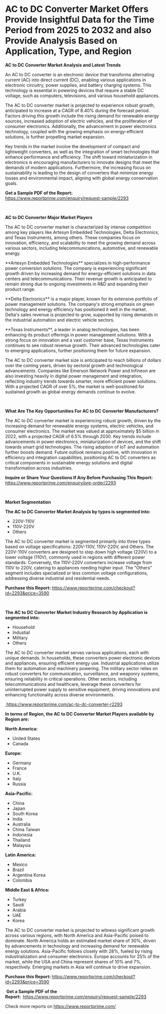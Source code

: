 <p><h1>AC to DC Converter Market Offers Provide Insightful Data for the Time Period from 2025 to 2032 and also Provide Analysis Based on Application, Type, and Region</h1></p><p><strong>AC to DC Converter Market Analysis and Latest Trends</strong></p>
<p><p>An AC to DC converter is an electronic device that transforms alternating current (AC) into direct current (DC), enabling various applications in electronic circuitry, power supplies, and battery charging systems. This technology is essential in powering devices that require a stable DC voltage, such as computers, televisions, and various household appliances.</p><p>The AC to DC converter market is projected to experience robust growth, anticipated to increase at a CAGR of 8.40% during the forecast period. Factors driving this growth include the rising demand for renewable energy sources, increased adoption of electric vehicles, and the proliferation of consumer electronics. Additionally, the advancement in power electronics technology, coupled with the growing emphasis on energy-efficient solutions, is further propelling market expansion.</p><p>Key trends in the market involve the development of compact and lightweight converters, as well as the integration of smart technologies that enhance performance and efficiency. The shift toward miniaturization in electronics is encouraging manufacturers to innovate designs that meet the demands of modern applications. Furthermore, the increasing focus on sustainability is leading to the design of converters that minimize energy losses and environmental impact, aligning with global energy conservation goals.</p></p>
<p><strong>Get a Sample PDF of the Report:&nbsp;</strong> <a href="https://www.reportprime.com/enquiry/request-sample/2293?utm_campaign=2384&utm_medium=2&utm_source=Github&utm_content=ia&utm_term=18032025&utm_id=ac-to-dc-converter">https://www.reportprime.com/enquiry/request-sample/2293</a></p>
<p>&nbsp;</p>
<p><strong>AC to DC Converter Major Market Players</strong></p>
<p><p>The AC to DC converter market is characterized by intense competition among key players like Artesyn Embedded Technologies, Delta Electronics, and Texas Instruments, among others. These companies focus on innovation, efficiency, and scalability to meet the growing demand across various sectors, including telecommunications, automotive, and renewable energy.</p><p>**Artesyn Embedded Technologies** specializes in high-performance power conversion solutions. The company is experiencing significant growth driven by increasing demand for energy-efficient solutions in data centers and telecommunications. Their revenue growth is anticipated to remain strong due to ongoing investments in R&D and expanding their product range.</p><p>**Delta Electronics** is a major player, known for its extensive portfolio of power management solutions. The company's strong emphasis on green technology and energy efficiency has positioned it well in the market. Delta's sales revenue is projected to grow, supported by rising demands in the industrial automation and electric vehicle sectors.</p><p>**Texas Instruments**, a leader in analog technologies, has been enhancing its product offerings in power management solutions. With a strong focus on innovation and a vast customer base, Texas Instruments continues to see robust revenue growth. Their advanced technologies cater to emerging applications, further positioning them for future expansion.</p><p>The AC to DC converter market size is anticipated to reach billions of dollars over the coming years, driven by sectoral growth and technological advancements. Companies like Emerson Network Power and Infineon are also investing heavily in digital power management and integration, reflecting industry trends towards smarter, more efficient power solutions. With a projected CAGR of over 5%, the market is well-positioned for sustained growth as global energy demands continue to evolve.</p></p>
<p>&nbsp;</p>
<p><strong>What Are The Key Opportunities For AC to DC Converter Manufacturers?</strong></p>
<p><p>The AC to DC converter market is experiencing robust growth, driven by the increasing demand for renewable energy systems, electric vehicles, and consumer electronics. The market was valued at approximately $5 billion in 2022, with a projected CAGR of 6.5% through 2030. Key trends include advancements in power electronics, miniaturization of devices, and the shift towards smart grid technologies. The rising adoption of IoT and automation further boosts demand. Future outlook remains positive, with innovation in efficiency and integration capabilities, positioning AC to DC converters as critical components in sustainable energy solutions and digital transformation across industries.</p></p>
<p><strong>Inquire or Share Your Questions If Any Before Purchasing This Report:</strong> <a href="https://www.reportprime.com/enquiry/pre-order/2293?utm_campaign=2384&utm_medium=2&utm_source=Github&utm_content=ia&utm_term=18032025&utm_id=ac-to-dc-converter">https://www.reportprime.com/enquiry/pre-order/2293</a></p>
<p>&nbsp;</p>
<p><strong>Market Segmentation</strong></p>
<p><strong>The AC to DC Converter Market Analysis by types is segmented into:</strong></p>
<p><ul><li>220V-110V</li><li>110V-220V</li><li>Others</li></ul></p>
<p><p>The AC to DC converter market is segmented primarily into three types based on voltage specifications: 220V-110V, 110V-220V, and Others. The 220V-110V converters are designed to step down high voltage (220V) to a lower voltage (110V), commonly used in regions with different power standards. Conversely, the 110V-220V converters increase voltage from 110V to 220V, catering to appliances needing higher input. The "Others" segment includes specialized or less common voltage configurations, addressing diverse industrial and residential needs.</p></p>
<p><strong>Purchase this Report:&nbsp;</strong><a href="https://www.reportprime.com/checkout?id=2293&price=3590&utm_campaign=2384&utm_medium=2&utm_source=Github&utm_content=ia&utm_term=18032025&utm_id=ac-to-dc-converter">https://www.reportprime.com/checkout?id=2293&price=3590</a></p>
<p>&nbsp;</p>
<p><strong>The AC to DC Converter Market Industry Research by Application is segmented into:</strong></p>
<p><ul><li>Household</li><li>Industial</li><li>Military</li><li>Others</li></ul></p>
<p><p>The AC to DC converter market serves various applications, each with unique demands. In households, these converters power electronic devices and appliances, ensuring efficient energy use. Industrial applications utilize them for automation and machinery powering. The military sector relies on robust converters for communication, surveillance, and weaponry systems, ensuring reliability in critical operations. Other sectors, including telecommunications and healthcare, leverage these converters for uninterrupted power supply to sensitive equipment, driving innovations and enhancing functionality across diverse environments.</p></p>
<p><a href="https://www.reportprime.com/ac-to-dc-converter-r2293?utm_campaign=2384&utm_medium=2&utm_source=Github&utm_content=ia&utm_term=18032025&utm_id=ac-to-dc-converter">&nbsp;https://www.reportprime.com/ac-to-dc-converter-r2293</a></p>
<p><strong>In terms of Region, the AC to DC Converter Market Players available by Region are:</strong></p>
<p>
    <p> <strong> North America: </strong>
        <ul>
            <li>United States</li>
            <li>Canada</li>
        </ul>
        </p> 
    <p> <strong> Europe: </strong>
        <ul>
            <li>Germany</li>
            <li>France</li>
            <li>U.K.</li>
            <li>Italy</li>
            <li>Russia</li>
        </ul>
        </p> 
    <p> <strong> Asia-Pacific: </strong>
        <ul>
            <li>China</li>
            <li>Japan</li>
            <li>South Korea</li>
            <li>India</li>
            <li>Australia</li>
            <li>China Taiwan</li>
            <li>Indonesia</li>
            <li>Thailand</li>
            <li>Malaysia</li>
        </ul>
        </p> 
    <p> <strong> Latin America: </strong>
        <ul>
            <li>Mexico</li>
            <li>Brazil</li>
            <li>Argentina Korea</li>
            <li>Colombia</li>
        </ul>
        </p> 
    <p> <strong> Middle East & Africa: </strong>
        <ul>
            <li>Turkey</li>
            <li>Saudi</li>
            <li>Arabia</li>
            <li>UAE</li>
            <li>Korea</li>
        </ul>
    </p>
    </p>
<p><p>The AC to DC converter market is projected to witness significant growth across various regions, with North America and Asia-Pacific poised to dominate. North America holds an estimated market share of 30%, driven by advancements in technology and increasing demand for renewable energy solutions. Asia-Pacific follows closely with 28%, fueled by rising industrialization and consumer electronics. Europe accounts for 25% of the market, while the USA and China represent shares of 10% and 7%, respectively. Emerging markets in Asia will continue to drive expansion.</p></p>
<p><strong>Purchase this Report: </strong><a href="https://www.reportprime.com/checkout?id=2293&price=3590&utm_campaign=2384&utm_medium=2&utm_source=Github&utm_content=ia&utm_term=18032025&utm_id=ac-to-dc-converter">https://www.reportprime.com/checkout?id=2293&price=3590</a></p>
<p>&nbsp;<strong>Get a Sample PDF of the Report:&nbsp;&nbsp;</strong><a href="https://www.reportprime.com/enquiry/request-sample/2293?utm_campaign=2384&utm_medium=2&utm_source=Github&utm_content=ia&utm_term=18032025&utm_id=ac-to-dc-converter">https://www.reportprime.com/enquiry/request-sample/2293</a></p>
<p><strong></strong></p>
<p>Check more reports on <a href="https://www.reportprime.com/?utm_campaign=2384&utm_medium=2&utm_source=Github&utm_content=ia&utm_term=18032025&utm_id=ac-to-dc-converter">https://www.reportprime.com/</a></p>